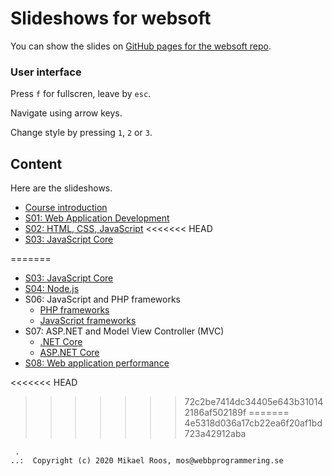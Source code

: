 # Slideshows for websoft

You can show the slides on [GitHub pages for the websoft repo](https://webbprogrammering.github.io/websoft/slides).



### User interface 

Press `f` for fullscren, leave by `esc`.

Navigate using arrow keys.

Change style by pressing `1`, `2` or `3`.



## Content

Here are the slideshows.

* [Course introduction](s00-01-course_introduction)
* [S01: Web Application Development](s01-01-web_application_development)
* [S02: HTML, CSS, JavaScript](s02-01-HTML-CSS-JavaScript)
<<<<<<< HEAD
* [S03: JavaScript Core](s03-01-JavaScript-core)

<!--
* [S03: JavaScript DOM](s03-02-JavaScript-DOM)
* [S03: JavaScript Fetch](s03-03-JavaScript-fetch)
-->

<!--
* [S02: JavaScript](s02-03-JavaScript)
* [S03: JavaScript and Document Object Model (DOM)](s03-01-JavaScript_and_DOM)
* [S03: JavaScript and Fetch (AJAX)](s03-02-JavaScript_and_Fetch)
-->
=======
* [S03: JavaScript Core](s03-01-JavaScript_core)
* [S04: Node.js](s04-01-Nodejs)
* S06: JavaScript and PHP frameworks
    * [PHP frameworks](s06-01-PHP_frameworks)
    * [JavaScript frameworks](s06-02-JavaScript_frameworks)
* S07: ASP.NET and Model View Controller (MVC)
    * [.NET Core](s07-01-dotnet_core)
    * [ASP.NET Core](s07-02-asp_dotnet_core)
* [S08: Web application performance](s08-01-performance)

<<<<<<< HEAD
>>>>>>> 72c2be7414dc34405e643b310142186af502189f
=======
>>>>>>> 4e5318d036a17cb22ea6f20af1bd723a42912aba


```
 .
..:  Copyright (c) 2020 Mikael Roos, mos@webbprogrammering.se
```
